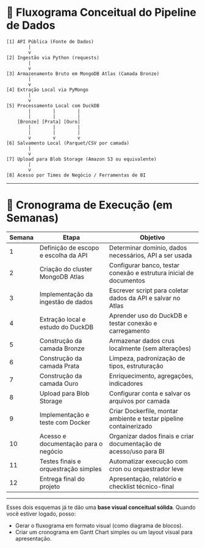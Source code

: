 
# 🔁 **Fluxograma Conceitual do Pipeline de Dados**

```text
[1] API Pública (Fonte de Dados)
        |
        v
[2] Ingestão via Python (requests)
        |
        v
[3] Armazenamento Bruto em MongoDB Atlas (Camada Bronze)
        |
        v
[4] Extração Local via PyMongo
        |
        v
[5] Processamento Local com DuckDB
        |        |        |
        |        |        |
    [Bronze] [Prata] [Ouro]
        |        |        |
        |        |        |
        v        v        v
[6] Salvamento Local (Parquet/CSV por camada)
        |
        v
[7] Upload para Blob Storage (Amazon S3 ou equivalente)
        |
        v
[8] Acesso por Times de Negócio / Ferramentas de BI
```

---

# 📅 **Cronograma de Execução (em Semanas)**

| Semana | Etapa                                | Objetivo                                                           |
| ------ | ------------------------------------ | ------------------------------------------------------------------ |
| 1      | Definição de escopo e escolha da API | Determinar domínio, dados necessários, API a ser usada             |
| 2      | Criação do cluster MongoDB Atlas     | Configurar banco, testar conexão e estrutura inicial de documentos |
| 3      | Implementação da ingestão de dados   | Escrever script para coletar dados da API e salvar no Atlas        |
| 4      | Extração local e estudo do DuckDB    | Aprender uso do DuckDB e testar conexão e carregamento             |
| 5      | Construção da camada Bronze          | Armazenar dados crus localmente (sem alterações)                   |
| 6      | Construção da camada Prata           | Limpeza, padronização de tipos, estruturação                       |
| 7      | Construção da camada Ouro            | Enriquecimento, agregações, indicadores                            |
| 8      | Upload para Blob Storage             | Configurar conta e salvar os arquivos por camada                   |
| 9      | Implementação e teste com Docker     | Criar Dockerfile, montar ambiente e testar pipeline containerizado |
| 10     | Acesso e documentação para o negócio | Organizar dados finais e criar documentação de acesso/uso para BI  |
| 11     | Testes finais e orquestração simples | Automatizar execução com cron ou orquestrador leve                 |
| 12     | Entrega final do projeto             | Apresentação, relatório e checklist técnico-final                  |

---

Esses dois esquemas já te dão uma **base visual conceitual sólida**. Quando você estiver logado, posso:

* Gerar o fluxograma em formato visual (como diagrama de blocos).
* Criar um cronograma em Gantt Chart simples ou um layout visual para apresentação.

